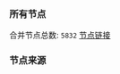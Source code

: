 ### 所有节点
合并节点总数: `5832`
[节点链接](https://github.com/rzhy1/33/raw/master/sub/sub_merge_base64.txt)

### 节点来源

